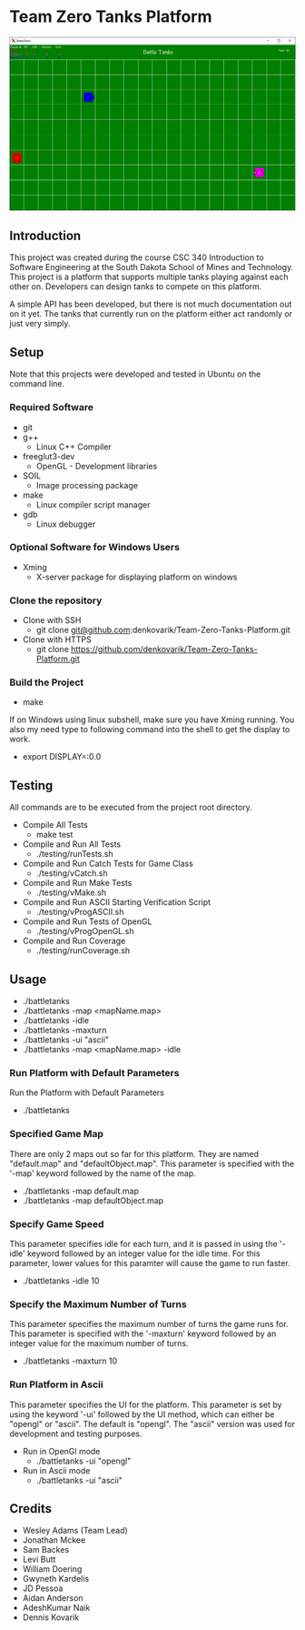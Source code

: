 # Team Zero Tanks Platform

![alt text](https://github.com/denkovarik/Team-Zero-Tanks-Platform/blob/master/images/teamZeroPlatformCapture.PNG)

## Introduction
This project was created during the course CSC 340 Introduction to Software Engineering at the South Dakota School of Mines and Technology. This project is a platform that supports multiple tanks playing against each other on. Developers can design tanks to compete on this platform. 

A simple API has been developed, but there is not much documentation out on it yet. The tanks that currently run on the platform either act randomly or just very simply. 

## Setup
Note that this projects were developed and tested in Ubuntu on the command line.

### Required Software
* git
* g++
   * Linux C++ Compiler 
* freeglut3-dev
   * OpenGL - Development libraries
* SOIL
   * Image processing package
* make
   * Linux compiler script manager
* gdb
   * Linux debugger

### Optional Software for Windows Users
* Xming
   * X-server package for displaying platform on windows
   
### Clone the repository
* Clone with SSH
  * git clone git@github.com:denkovarik/Team-Zero-Tanks-Platform.git
* Clone with HTTPS
  * git clone https://github.com/denkovarik/Team-Zero-Tanks-Platform.git
    
### Build the Project
* make

If on Windows using linux subshell, make sure you have Xming running. You also my need type to following command into the shell to get the display to work.
* export DISPLAY=:0.0

## Testing
All commands are to be executed from the project root directory.
* Compile All Tests
  * make test
* Compile and Run All Tests
  * ./testing/runTests.sh
* Compile and Run Catch Tests for Game Class
  * ./testing/vCatch.sh
* Compile and Run Make Tests
  * ./testing/vMake.sh
* Compile and Run ASCII Starting Verification Script
  * ./testing/vProgASCII.sh
* Compile and Run Tests of OpenGL
  * ./testing/vProgOpenGL.sh
* Compile and Run Coverage
  * ./testing/runCoverage.sh

## Usage

* ./battletanks
* ./battletanks -map <mapName.map>
* ./battletanks -idle <int value for idle between each turn>
* ./battletanks -maxturn <maximum number of turns>
* ./battletanks -ui "ascii"
* ./battletanks -map <mapName.map> -idle <int value for idle between each turn>

### Run Platform with Default Parameters
Run the Platform with Default Parameters
* ./battletanks
  
### Specified Game Map
There are only 2 maps out so far for this platform. They are named "default.map" and "defaultObject.map". This parameter is specified with the '-map' keyword followed by the name of the map.
* ./battletanks -map default.map
* ./battletanks -map defaultObject.map

### Specify Game Speed
This parameter specifies idle for each turn, and it is passed in using the '-idle' keyword followed by an integer value for the idle time. For this parameter, lower values for this paramter will cause the game to run faster.
* ./battletanks -idle 10

### Specify the Maximum Number of Turns
This parameter specifies the maximum number of turns the game runs for. This parameter is specified with the '-maxturn' keyword followed by an integer value for the maximum number of turns. 
* ./battletanks -maxturn 10

### Run Platform in Ascii
This parameter specifies the UI for the platform. This parameter is set by using the keyword '-ui' followed by the UI method, which can either be "opengl" or "ascii". The default is "opengl". The "ascii" version was used for development and testing purposes. 
* Run in OpenGl mode
  * ./battletanks -ui "opengl"
* Run in Ascii mode
  * ./battletanks -ui "ascii"

## Credits
* Wesley Adams (Team Lead)
* Jonathan Mckee
* Sam Backes
* Levi Butt
* William Doering
* Gwyneth Kardelis
* JD Pessoa
* Aidan Anderson
* AdeshKumar Naik
* Dennis Kovarik
